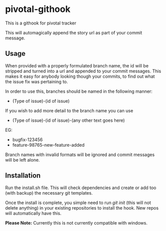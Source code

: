 # pivotal-githook
This is a githook for pivotal tracker

This will automagically append the story url as part of your commit message.

## Usage

When provided with a properly formulated branch name, the id will be stripped and turned into a url and appended to your commit messages.
This makes it easy for anybody looking though your commits, to find out what the issue fix was pertaining to.

In order to use this, branches should be named in the following manner:
- (Type of issue)-(id of issue)

If you wish to add more detail to the branch name you can use
- (Type of issue)-(id of issue)-(any other text goes here)

EG:
- bugfix-123456
- feature-98765-new-feature-added

Branch names with invalid formats will be ignored and commit messages will be left alone.

## Installation

Run the install.sh file. This will check dependencies and create or add too (with backup) the necessary git templates.

Once the install is complete, you simple need to run *git init* (this will not delete anything) in your existing repositories to install the hook. New repos will automatically have this.

**Please Note:** Currently this is not currently compatible with windows.
